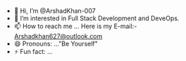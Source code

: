 - 👋 Hi, I’m @ArshadKhan-007
- 👀 I’m interested in Full Stack Development and DeveOps.
- 📫 How to reach me ... Here is my E-mail:- Arshadkhan627@outlook.com
- 😄 Pronouns: ..."Be Yourself"
- ⚡ Fun fact: ...

<!---
ArshadKhan-007/ArshadKhan-007 is a ✨ special ✨ repository because its `README.md` (this file) appears on your GitHub profile.
You can click the Preview link to take a look at your changes.
--->
